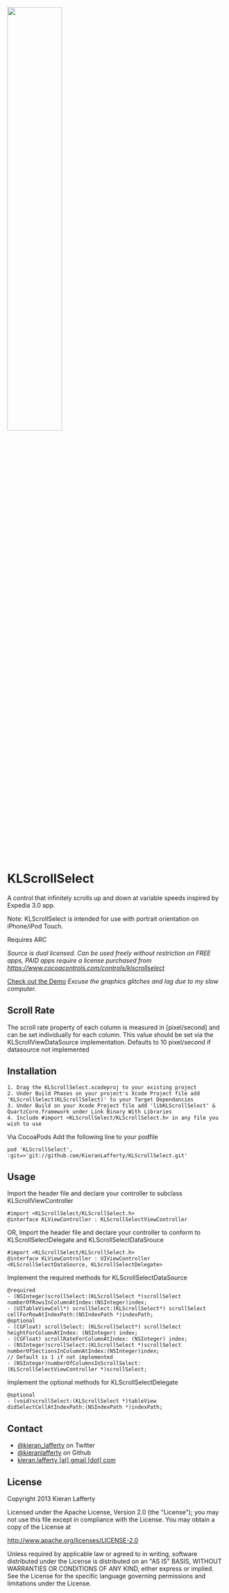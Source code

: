 <img src="https://raw.github.com/KieranLafferty/KLScrollSelect/master/KLScrollSelectDemo/ScreenShot.png" width="50%"/>

KLScrollSelect
=======

A control that infinitely scrolls up and down at variable speeds inspired by Expedia 3.0 app.

Note: KLScrollSelect is intended for use with portrait orientation on iPhone/iPod Touch.

Requires ARC

*Source is dual licensed. Can be used freely without restriction on FREE apps, PAID apps require a license purchased from https://www.cocoacontrols.com/controls/klscrollselect*

[Check out the Demo](http://www.youtube.com/watch?v=uorJfwpTzoI) *Excuse the graphics glitches and lag due to my slow computer.*
## Scroll Rate ##
The scroll rate property of each column is measured in [pixel/second] and can be set individually for each column. This value should be set via the KLScrollViewDataSource implementation. Defaults to 10 pixel/second if datasource not implemented


## Installation ##

	1. Drag the KLScrollSelect.xcodeproj to your existing project
	2. Under Build Phases on your project's Xcode Project file add 'KLScrollSelect(KLScrollSelect)' to your Target Dependancies
	3. Under Build on your Xcode Project file add 'libKLScrollSelect' & QuartzCore.framework under Link Binary With Libraries
	4. Include #import <KLScrollSelect/KLScrollSelect.h> in any file you wish to use
	
	
Via CocoaPods
Add the following line to your podfile

	pod 'KLScrollSelect', :git=>'git://github.com/KieranLafferty/KLScrollSelect.git'
	
## Usage ##

Import the header file and declare your controller to subclass KLScrollViewController

	#import <KLScrollSelect/KLScrollSelect.h>
	@interface KLViewController : KLScrollSelectViewController


OR, Import the header file and declare your controller to conform to KLScrollSelectDelegate and KLScrollSelectDataSrouce

	#import <KLScrollSelect/KLScrollSelect.h>
	@interface KLViewController : UIViewController <KLScrollSelectDataSource, KLScrollSelectDelegate>

Implement the required methods for KLScrollSelectDataSource

	@required
	- (NSInteger)scrollSelect:(KLScrollSelect *)scrollSelect numberOfRowsInColumnAtIndex:(NSInteger)index;
	- (UITableViewCell*) scrollSelect:(KLScrollSelect*) scrollSelect cellForRowAtIndexPath:(NSIndexPath *)indexPath;
	@optional
	- (CGFloat) scrollSelect: (KLScrollSelect*) scrollSelect heightForColumnAtIndex: (NSInteger) index;
	- (CGFloat) scrollRateForColumnAtIndex: (NSInteger) index;
	- (NSInteger)scrollSelect:(KLScrollSelect *)scrollSelect numberOfSectionsInColumnAtIndex:(NSInteger)index;
	// Default is 1 if not implemented
	- (NSInteger)numberOfColumnsInScrollSelect:(KLScrollSelectViewController *)scrollSelect;
	
Implement the optional methods for KLScrollSelectDelegate

	@optional
	- (void)scrollSelect:(KLScrollSelect *)tableView didSelectCellAtIndexPath:(NSIndexPath *)indexPath;


## Contact ##

* [@kieran_lafferty](https://twitter.com/kieran_lafferty) on Twitter
* [@kieranlafferty](https://github.com/kieranlafferty) on Github
* <a href="mailTo:kieran.lafferty@gmail.com">kieran.lafferty [at] gmail [dot] com</a>

## License ##

Copyright 2013 Kieran Lafferty

Licensed under the Apache License, Version 2.0 (the "License");
you may not use this file except in compliance with the License.
You may obtain a copy of the License at

http://www.apache.org/licenses/LICENSE-2.0

Unless required by applicable law or agreed to in writing, software
distributed under the License is distributed on an "AS IS" BASIS,
WITHOUT WARRANTIES OR CONDITIONS OF ANY KIND, either express or implied.
See the License for the specific language governing permissions and
limitations under the License.